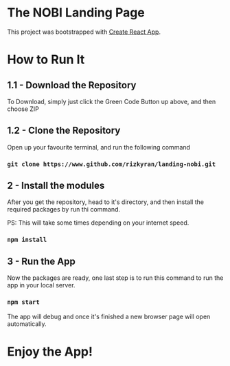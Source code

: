 # The NOBI Landing Page

This project was bootstrapped with [Create React App](https://github.com/facebook/create-react-app).

# How to Run It

## 1.1 - Download the Repository

To Download, simply just click the Green Code Button up above, and then choose ZIP

## 1.2 - Clone the Repository

Open up your favourite terminal, and run the following command

### `git clone https://www.github.com/rizkyran/landing-nobi.git`

## 2 - Install the modules

After you get the repository, head to it's directory, and then install the required packages by run thi command.

PS: This will take some times depending on your internet speed.

### `npm install`

## 3 - Run the App

Now the packages are ready, one last step is to run this command to run the app in your local server.

### `npm start`

The app will debug and once it's finished a new browser page will open automatically.

# Enjoy the App!


